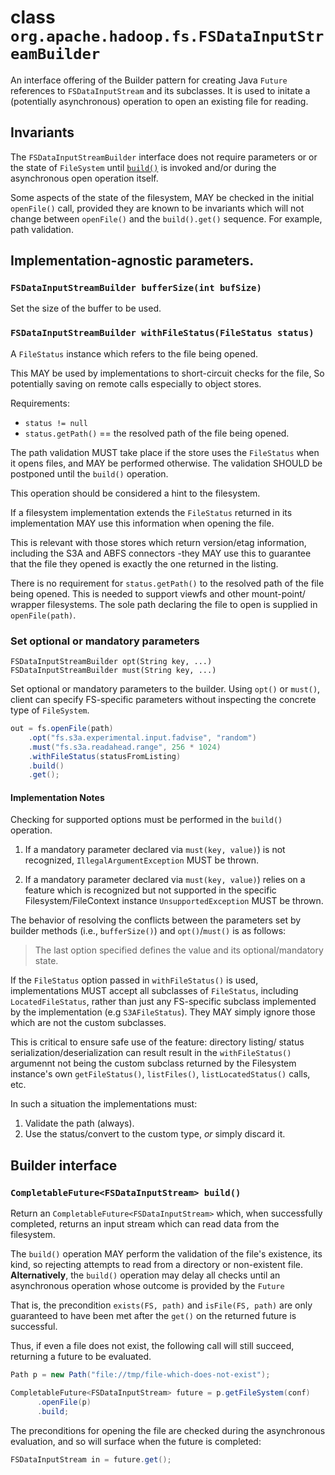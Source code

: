 <!---
  Licensed under the Apache License, Version 2.0 (the "License");
  you may not use this file except in compliance with the License.
  You may obtain a copy of the License at

   http://www.apache.org/licenses/LICENSE-2.0

  Unless required by applicable law or agreed to in writing, software
  distributed under the License is distributed on an "AS IS" BASIS,
  WITHOUT WARRANTIES OR CONDITIONS OF ANY KIND, either express or implied.
  See the License for the specific language governing permissions and
  limitations under the License. See accompanying LICENSE file.
-->

<!--  ============================================================= -->
<!--  CLASS: FSDataInputStreamBuilder -->
<!--  ============================================================= -->

# class `org.apache.hadoop.fs.FSDataInputStreamBuilder`

<!-- MACRO{toc|fromDepth=1|toDepth=2} -->

An interface offering of the Builder pattern for creating Java `Future`
references to `FSDataInputStream` and its subclasses.
It is used to initate a (potentially asynchronous) operation to open an existing
file for reading.

## Invariants

The `FSDataInputStreamBuilder` interface does not require parameters or
or the state of `FileSystem` until [`build()`](#build) is
invoked and/or during the asynchronous open operation itself.

Some aspects of the state of the filesystem, MAY be checked in the initial
`openFile()` call, provided they are known to be invariants which will not
change between `openFile()` and the `build().get()` sequence. For example,
path validation.

## Implementation-agnostic parameters.


### <a name="Builder.bufferSize"></a> `FSDataInputStreamBuilder bufferSize(int bufSize)`

Set the size of the buffer to be used.

### <a name="Builder.withFileStatus"></a> `FSDataInputStreamBuilder withFileStatus(FileStatus status)`

A `FileStatus` instance which refers to the file being opened.

This MAY be used by implementations to short-circuit checks for the file,
So potentially saving on remote calls especially to object stores.

Requirements:

* `status != null`
* `status.getPath()` == the resolved path of the file being opened.

The path validation MUST take place if the store uses the `FileStatus` when
it opens files, and MAY be performed otherwise. The validation
SHOULD be postponed until the `build()` operation.

This operation should be considered a hint to the filesystem.

If a filesystem implementation extends the `FileStatus` returned in its
implementation MAY use this information when opening the file.

This is relevant with those stores which return version/etag information,
including the S3A and ABFS connectors -they MAY use this to guarantee that
the file they opened is exactly the one returned in the listing.

There is no requirement for `status.getPath()` to the resolved path of
the file being opened. This is needed to support viewfs and other mount-point/
wrapper filesystems. The sole path declaring the file to open is supplied
in `openFile(path)`.

### Set optional or mandatory parameters

    FSDataInputStreamBuilder opt(String key, ...)
    FSDataInputStreamBuilder must(String key, ...)

Set optional or mandatory parameters to the builder. Using `opt()` or `must()`,
client can specify FS-specific parameters without inspecting the concrete type
of `FileSystem`.

```java
out = fs.openFile(path)
    .opt("fs.s3a.experimental.input.fadvise", "random")
    .must("fs.s3a.readahead.range", 256 * 1024)
    .withFileStatus(statusFromListing)
    .build()
    .get();
```

#### Implementation Notes

Checking for supported options must be performed in the `build()` operation.

1. If a mandatory parameter declared via `must(key, value)`) is not recognized,
`IllegalArgumentException` MUST be thrown.

1. If a mandatory parameter declared via `must(key, value)`) relies on
a feature which is recognized but not supported in the specific
Filesystem/FileContext instance `UnsupportedException` MUST be thrown.

The behavior of resolving the conflicts between the parameters set by
builder methods (i.e., `bufferSize()`) and `opt()`/`must()` is as follows:

> The last option specified defines the value and its optional/mandatory state.

If the `FileStatus` option passed in `withFileStatus()` is used, implementations
MUST accept all subclasses of `FileStatus`, including `LocatedFileStatus`,
rather than just any FS-specific subclass implemented by the implementation
(e.g `S3AFileStatus`). They MAY simply ignore those which are not the 
custom subclasses.

This is critical to ensure safe use of the feature: directory listing/
status serialization/deserialization can result result in the `withFileStatus()`
argumennt not being the custom subclass returned by the Filesystem instance's
own `getFileStatus()`, `listFiles()`, `listLocatedStatus()` calls, etc.

In such a situation the implementations must:

1. Validate the path (always).
1. Use the status/convert to the custom type, *or* simply discard it.

## Builder interface

### <a name="build"></a> `CompletableFuture<FSDataInputStream> build()`


Return an `CompletableFuture<FSDataInputStream>` which, when successfully
completed, returns an input stream which can read data from the filesystem.

The `build()` operation MAY perform the validation of the file's existence,
its kind, so rejecting attempts to read from a directory or non-existent
file. **Alternatively**, the `build()` operation may delay all checks
until an asynchronous operation whose outcome is provided by the `Future`

That is, the precondition  `exists(FS, path)` and `isFile(FS, path)` are
only guaranteed to have been met after the `get()` on the returned future is successful.

Thus, if even a file does not exist, the following call will still succeed, returning
a future to be evaluated.

```java
Path p = new Path("file://tmp/file-which-does-not-exist");

CompletableFuture<FSDataInputStream> future = p.getFileSystem(conf)
      .openFile(p)
      .build;
```

The preconditions for opening the file are checked during the asynchronous
evaluation, and so will surface when the future is completed:

```java
FSDataInputStream in = future.get();
```
